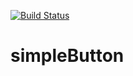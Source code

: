 [![Build Status](https://travis-ci.org/flavorplus/simpleButton.svg?branch=master)](https://travis-ci.org/flavorplus/simpleButton)
# simpleButton
